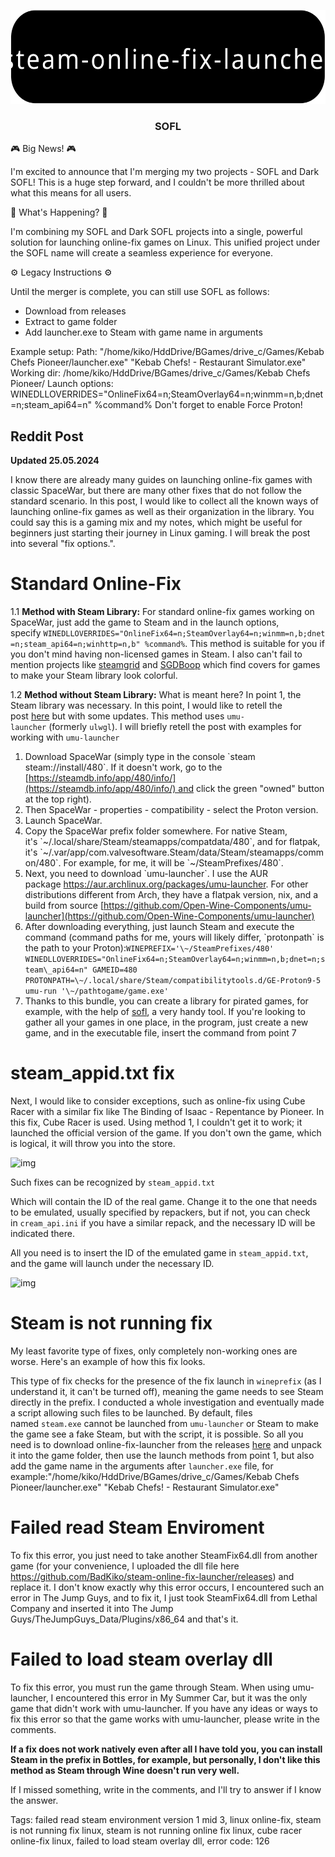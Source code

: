 <p align="center">
    <img src="https://raw.githubusercontent.com/BadKiko/steam-online-fix-launcher/refs/heads/main/banner.svg" alt="banner" height="150" />
</p>
<h3 align="center">SOFL </h3>

🎮 Big News! 🎮

I'm excited to announce that I'm merging my two projects - SOFL and Dark SOFL! This is a huge step forward, and I couldn't be more thrilled about what this means for all users.

🔄 What's Happening? 🔄

I'm combining my SOFL and Dark SOFL projects into a single, powerful solution for launching online-fix games on Linux. This unified project under the SOFL name will create a seamless experience for everyone.

⚙️ Legacy Instructions ⚙️

Until the merger is complete, you can still use SOFL as follows:
- Download from releases
- Extract to game folder
- Add launcher.exe to Steam with game name in arguments

Example setup:
Path: "/home/kiko/HddDrive/BGames/drive_c/Games/Kebab Chefs Pioneer/launcher.exe" "Kebab Chefs! - Restaurant Simulator.exe"
Working dir: /home/kiko/HddDrive/BGames/drive_c/Games/Kebab Chefs Pioneer/
Launch options: WINEDLLOVERRIDES="OnlineFix64=n;SteamOverlay64=n;winmm=n,b;dnet=n;steam_api64=n" %command%
Don't forget to enable Force Proton!

## Reddit Post

**Updated 25.05.2024**

I know there are already many guides on launching online-fix games with classic SpaceWar, but there are many other fixes that do not follow the standard scenario. In this post, I would like to collect all the known ways of launching online-fix games as well as their organization in the library. You could say this is a gaming mix and my notes, which might be useful for beginners just starting their journey in Linux gaming. I will break the post into several "fix options.".

# Standard Online-Fix  

1.1 **Method with Steam Library:** For standard online-fix games working on SpaceWar, just add the game to Steam and in the launch options, specify `WINEDLLOVERRIDES="OnlineFix64=n;SteamOverlay64=n;winmm=n,b;dnet=n;steam_api64=n;winhttp=n,b" %command%`. This method is suitable for you if you don't mind having non-licensed games in Steam. I also can't fail to mention projects like [steamgrid](https://github.com/boppreh/steamgrid) and [SGDBoop](https://github.com/SteamGridDB/SGDBoop) which find covers for games to make your Steam library look colorful.

1.2 **Method without Steam Library:** What is meant here? In point 1, the Steam library was necessary. In this point, I would like to retell the post [here](https://www.reddit.com/r/LinuxCrackSupport/comments/19f4kse/onlinefix_launching_onlinefixme_games_outside/) but with some updates. This method uses `umu-launcher` (formerly `ulwgl`). I will briefly retell the post with examples for working with `umu-launcher`

1. Download SpaceWar (simply type in the console \`steam steam://install/480\`. If it doesn't work, go to the [https://steamdb.info/app/480/info/](https://steamdb.info/app/480/info/) and click the green "owned" button at the top right).
2. Then SpaceWar - properties - compatibility - select the Proton version.
3. Launch SpaceWar.
4. Copy the SpaceWar prefix folder somewhere. For native Steam, it's \`\~/.local/share/Steam/steamapps/compatdata/480\`, and for flatpak, it's \`\~/.var/app/com.valvesoftware.Steam/data/Steam/steamapps/common/480\`. For example, for me, it will be \`\~/SteamPrefixes/480\`.
5. Next, you need to download \`umu-launcher\`. I use the AUR package https://aur.archlinux.org/packages/umu-launcher. For other distributions different from Arch, they have a flatpak version, nix, and a build from source [https://github.com/Open-Wine-Components/umu-launcher](https://github.com/Open-Wine-Components/umu-launcher)
6. After downloading everything, just launch Steam and execute the command (command paths for me, yours will likely differ, \`protonpath\` is the path to your Proton):`WINEPREFIX='\~/SteamPrefixes/480' WINEDLLOVERRIDES="OnlineFix64=n;SteamOverlay64=n;winmm=n,b;dnet=n;steam\_api64=n" GAMEID=480 PROTONPATH=\~/.local/share/Steam/compatibilitytools.d/GE-Proton9-5 umu-run '\~/pathtogame/game.exe'`
7. Thanks to this bundle, you can create a library for pirated games, for example, with the help of [sofl](https://github.com/BadKiko/steam-online-fix-launcher), a very handy tool. If you're looking to gather all your games in one place, in the program, just create a new game, and in the executable file, insert the command from point 7

# steam_appid.txt fix

Next, I would like to consider exceptions, such as online-fix using Cube Racer with a similar fix like The Binding of Isaac - Repentance by Pioneer. In this fix, Cube Racer is used. Using method 1, I couldn't get it to work; it launched the official version of the game. If you don't own the game, which is logical, it will throw you into the store.

![img](eq7yxe7yki1d1 "Without changing steam_appid.txt")

Such fixes can be recognized by `steam_appid.txt`

Which will contain the ID of the real game. Change it to the one that needs to be emulated, usually specified by repackers, but if not, you can check in `cream_api.ini` if you have a similar repack, and the necessary ID will be indicated there.

All you need is to insert the ID of the emulated game in `steam_appid.txt`, and the game will launch under the necessary ID.

![img](4c8eogpali1d1 "With steam_appid.txt changes")

# Steam is not running fix

My least favorite type of fixes, only completely non-working ones are worse. Here's an example of how this fix looks.

This type of fix checks for the presence of the fix launch in `wineprefix` (as I understand it, it can't be turned off), meaning the game needs to see Steam directly in the prefix. I conducted a whole investigation and eventually made a script allowing such files to be launched. By default, files named `steam.exe` cannot be launched from `umu-launcher` or Steam to make the game see a fake Steam, but with the script, it is possible. So all you need is to download online-fix-launcher from the releases [here](https://github.com/BadKiko/steam-online-fix-launcher/releases/tag/0.0.1) and unpack it into the game folder, then use the launch methods from point 1, but also add the game name in the arguments after `launcher.exe` file, for example:"/home/kiko/HddDrive/BGames/drive\_c/Games/Kebab Chefs Pioneer/launcher.exe" "Kebab Chefs! - Restaurant Simulator.exe"

# Failed read Steam Enviroment

To fix this error, you just need to take another SteamFix64.dll from another game (for your convenience, I uploaded the dll file here https://github.com/BadKiko/steam-online-fix-launcher/releases) and replace it. I don't know exactly why this error occurs, I encountered such an error in The Jump Guys, and to fix it, I just took SteamFix64.dll from Lethal Company and inserted it into The Jump Guys/TheJumpGuys\_Data/Plugins/x86\_64 and that's it.

# Failed to load steam overlay dll

To fix this error, you must run the game through Steam. When using umu-launcher, I encountered this error in My Summer Car, but it was the only game that didn't work with umu-launcher. If you have any ideas or ways to fix this error so that the game works with umu-launcher, please write in the comments.

**If a fix does not work natively even after all I have told you, you can install Steam in the prefix in Bottles, for example, but personally, I don't like this method as Steam through Wine doesn't run very well.**

If I missed something, write in the comments, and I'll try to answer if I know the answer.

Tags: failed read steam environment version 1 mid 3, linux online-fix, steam is not running fix linux, steam is not running online fix linux, cube racer online-fix linux, failed to load steam overlay dll, error code: 126
